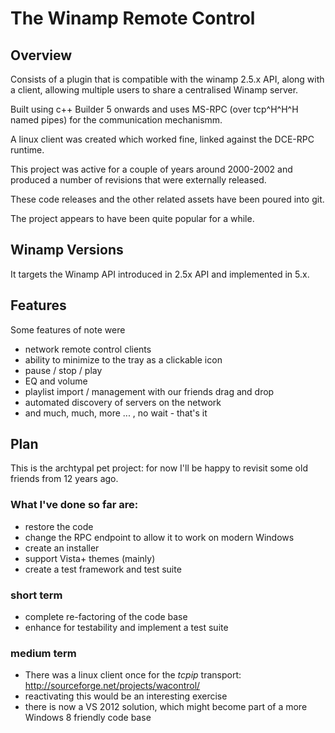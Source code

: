 # The Winamp Remote Control

## Overview

Consists of a plugin that is compatible with the winamp 2.5.x API, along with a client, allowing multiple users to share a centralised Winamp server.

Built using c++ Builder 5 onwards and uses MS-RPC (over tcp^H^H^H named pipes) for the communication mechanismm.

A linux client was created which worked fine, linked against the DCE-RPC runtime.

This project was active for a couple of years around 2000-2002 and produced a number of revisions that were externally released.

These code releases and the other related assets have been poured into git.

The project appears to have been quite popular for a while.

## Winamp Versions

It targets the Winamp API introduced in 2.5x API and implemented in 5.x.
 
## Features

Some features of note were

 * network remote control clients
 * ability to minimize to the tray as a clickable icon
 * pause / stop / play
 * EQ and volume
 * playlist import / management with our friends drag and drop
 * automated discovery of servers on the network
 * and much, much, more ... , no wait - that's it

## Plan

 This is the archtypal pet project: for now I'll be happy to revisit some old friends from 12 years ago.
### What I've done so far are:
 * restore the code
 * change the RPC endpoint to allow it to work on modern Windows
 * create an installer
 * support Vista+ themes (mainly)
 * create a test framework and test suite 

### short term 
 * complete re-factoring of the code base
 * enhance for testability and implement a test suite 

### medium term
 * There was a linux client once for the _tcpip_ transport:  http://sourceforge.net/projects/wacontrol/ 
 * reactivating this would be an interesting exercise
 * there is now a VS 2012 solution, which might become part of a more Windows 8 friendly code base


